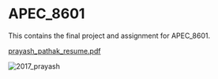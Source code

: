 # APEC_8601
This contains the final project and assignment for APEC_8601.

[prayash_pathak_resume.pdf](https://github.com/prayash106/APEC_8601/files/15221899/prayash_pathak_resume.pdf)

![2017_prayash](https://github.com/prayash106/APEC_8601/assets/145133689/46582e1e-6805-41ec-869f-ddab46d3ea53)
